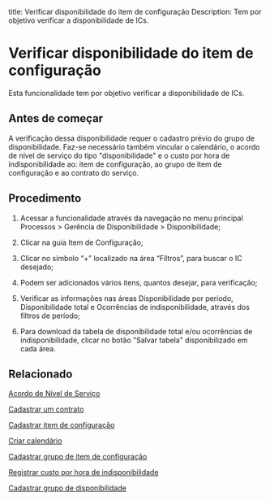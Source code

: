 title: Verificar disponibilidade do item de configuração
Description: Tem por objetivo verificar a disponibilidade de ICs.
# Verificar disponibilidade do item de configuração

Esta funcionalidade tem por objetivo verificar a disponibilidade de ICs.

Antes de começar
--------------------

A verificação dessa disponibilidade requer o cadastro prévio do grupo de
disponibilidade. Faz-se necessário também vincular o calendário, o acordo de
nível de serviço do tipo "disponibilidade" e o custo por hora de
indisponibilidade ao: item de configuração, ao grupo de item de configuração e
ao contrato do serviço.

Procedimento
----------------

1.  Acessar a funcionalidade através da navegação no menu principal Processos \>
    Gerência de Disponibilidade \> Disponibilidade;

2.  Clicar na guia Item de Configuração;

3.  Clicar no símbolo “+” localizado na área “Filtros”, para buscar o IC
    desejado;

4.  Podem ser adicionados vários itens, quantos desejar, para verificação;

5.  Verificar as informações nas áreas Disponibilidade por período,
    Disponibilidade total e Ocorrências de indisponibilidade, através dos
    filtros de período;

6.  Para download da tabela de disponibilidade total e/ou ocorrências de
    indisponibilidade, clicar no botão "Salvar tabela" disponibilizado em cada
    área.

Relacionado
----------------

[Acordo de Nível de Serviço](/pt-br/citsmart-platform-9/processes/service-level/use/service-level-agreement.html)

[Cadastrar um contrato](/pt-br/citsmart-platform-9/additional-features/contract-management/use/register-contract.html)

[Cadastrar item de configuração](/pt-br/citsmart-platform-9/processes/configuration/use/register-CI.html)

[Criar calendário](/pt-br/citsmart-platform-9/platform-administration/time/create-calendar.html)

[Cadastrar grupo de item de configuração](/pt-br/citsmart-platform-9/processes/configuration/configuration/register-configuration-item-group.html)

[Registrar custo por hora de indisponibilidade](/pt-br/citsmart-platform-9/processes/configuration/use/cost-per-hour-unavailability.html) 

[Cadastrar grupo de disponibilidade](/pt-br/citsmart-platform-9/processes/availability/configuration/register-availability-group.html)

<!-- !!! tip "About"

    <b>Product/Version:</b> CITSmart | 9.00 &nbsp;&nbsp;
    <b>Updated:</b>01/15/2019 – Larissa Lourenço
